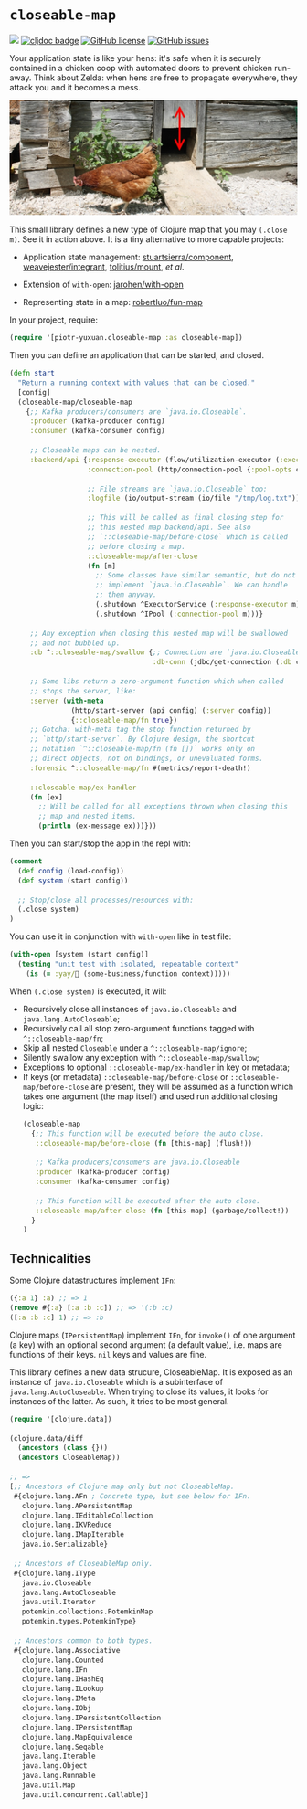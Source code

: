 # `closeable-map`

[![](https://img.shields.io/clojars/v/piotr-yuxuan/closeable-map.svg)](https://clojars.org/piotr-yuxuan/closeable-map)
[![cljdoc badge](https://cljdoc.org/badge/piotr-yuxuan/closeable-map)](https://cljdoc.org/d/piotr-yuxuan/closeable-map/CURRENT)
[![GitHub license](https://img.shields.io/github/license/piotr-yuxuan/closeable-map)](https://github.com/piotr-yuxuan/closeable-map/blob/main/LICENSE)
[![GitHub issues](https://img.shields.io/github/issues/piotr-yuxuan/closeable-map)](https://github.com/piotr-yuxuan/closeable-map/issues)

Your application state is like your hens: it's safe when it is
securely contained in a chicken coop with automated doors to prevent
chicken run-away. Think about Zelda: when hens are free to propagate
everywhere, they attack you and it becomes a mess.

![](./doc/automatische-huehnerklappe.jpg)

This small library defines a new type of Clojure map that you may
`(.close m)`. See it in action above. It is a tiny alternative to more
capable projects:

- Application state management:
  [stuartsierra/component](https://github.com/stuartsierra/component),
  [weavejester/integrant](weavejester/integrant),
  [tolitius/mount](https://github.com/tolitius/mount), _et al_.

- Extension of `with-open`:
  [jarohen/with-open](https://github.com/jarohen/with-open)

- Representing state in a map:
  [robertluo/fun-map](https://github.com/robertluo/fun-map)

In your project, require:

``` clojure
(require '[piotr-yuxuan.closeable-map :as closeable-map])
```

Then you can define an application that can be started, and closed.

``` clojure
(defn start
  "Return a running context with values that can be closed."
  [config]
  (closeable-map/closeable-map
    {;; Kafka producers/consumers are `java.io.Closeable`.
     :producer (kafka-producer config)
     :consumer (kafka-consumer config)

     ;; Closeable maps can be nested.
     :backend/api {:response-executor (flow/utilization-executor (:executor config))
                   :connection-pool (http/connection-pool {:pool-opts config})

                   ;; File streams are `java.io.Closeable` too:
                   :logfile (io/output-stream (io/file "/tmp/log.txt"))

                   ;; This will be called as final closing step for
                   ;; this nested map backend/api. See also
                   ;; `::closeable-map/before-close` which is called
                   ;; before closing a map.
                   ::closeable-map/after-close
                   (fn [m]
                     ;; Some classes have similar semantic, but do not
                     ;; implement `java.io.Closeable`. We can handle
                     ;; them anyway.
                     (.shutdown ^ExecutorService (:response-executor m))
                     (.shutdown ^IPool (:connection-pool m)))}

     ;; Any exception when closing this nested map will be swallowed
     ;; and not bubbled up.
     :db ^::closeable-map/swallow {;; Connection are `java.io.Closeable`, too:
                                   :db-conn (jdbc/get-connection (:db config))}

     ;; Some libs return a zero-argument function which when called
     ;; stops the server, like:
     :server (with-meta
               (http/start-server (api config) (:server config))
               {::closeable-map/fn true})
     ;; Gotcha: with-meta tag the stop function returned by
     ;; `http/start-server`. By Clojure design, the shortcut
     ;; notation `^::closeable-map/fn (fn [])` works only on
     ;; direct objects, not on bindings, or unevaluated forms.
     :forensic ^::closeable-map/fn #(metrics/report-death!)

     ::closeable-map/ex-handler
     (fn [ex]
       ;; Will be called for all exceptions thrown when closing this
       ;; map and nested items.
       (println (ex-message ex)))}))
```

Then you can start/stop the app in the repl with:

``` clojure
(comment
  (def config (load-config))
  (def system (start config))

  ;; Stop/close all processes/resources with:
  (.close system)
)
```

You can use it in conjunction with `with-open` like in test file:

``` clojure
(with-open [system (start config)]
  (testing "unit test with isolated, repeatable context"
    (is (= :yay/🚀 (some-business/function context)))))
```

When `(.close system)` is executed, it will:

  - Recursively close all instances of `java.io.Closeable` and `java.lang.AutoCloseable`;
  - Recursively call all stop zero-argument functions tagged with `^::closeable-map/fn`;
  - Skip all nested `Closeable` under a `^::closeable-map/ignore`;
  - Silently swallow any exception with `^::closeable-map/swallow`;
  - Exceptions to optional `::closeable-map/ex-handler` in key or
    metadata;
  - If keys (or metadata) `::closeable-map/before-close` or
    `::closeable-map/before-close` are present, they will be assumed as
    a function which takes one argument (the map itself) and used run
    additional closing logic:
    ``` clojure
    (closeable-map
      {;; This function will be executed before the auto close.
       ::closeable-map/before-close (fn [this-map] (flush!))

       ;; Kafka producers/consumers are java.io.Closeable
       :producer (kafka-producer config)
       :consumer (kafka-consumer config)

       ;; This function will be executed after the auto close.
       ::closeable-map/after-close (fn [this-map] (garbage/collect!))
      }
    )
    ```

## Technicalities

Some Clojure datastructures implement `IFn`:

``` clojure
({:a 1} :a) ;; => 1
(remove #{:a} [:a :b :c]) ;; => '(:b :c)
([:a :b :c] 1) ;; => :b
```

Clojure maps (`IPersistentMap`) implement `IFn`, for `invoke()` of one
argument (a key) with an optional second argument (a default value),
i.e. maps are functions of their keys. `nil` keys and values are fine.

This library defines a new data strucure, CloseableMap. It is exposed
as an instance of `java.io.Closeable` which is a subinterface of
`java.lang.AutoCloseable`. When trying to close its values, it looks
for instances of the latter. As such, it tries to be most general.

``` clojure
(require '[clojure.data])

(clojure.data/diff
  (ancestors (class {}))
  (ancestors CloseableMap))

;; =>
[;; Ancestors of Clojure map only but not CloseableMap.
 #{clojure.lang.AFn ; Concrete type, but see below for IFn.
   clojure.lang.APersistentMap
   clojure.lang.IEditableCollection
   clojure.lang.IKVReduce
   clojure.lang.IMapIterable
   java.io.Serializable}

 ;; Ancestors of CloseableMap only.
 #{clojure.lang.IType
   java.io.Closeable
   java.lang.AutoCloseable
   java.util.Iterator
   potemkin.collections.PotemkinMap
   potemkin.types.PotemkinType}

 ;; Ancestors common to both types.
 #{clojure.lang.Associative
   clojure.lang.Counted
   clojure.lang.IFn
   clojure.lang.IHashEq
   clojure.lang.ILookup
   clojure.lang.IMeta
   clojure.lang.IObj
   clojure.lang.IPersistentCollection
   clojure.lang.IPersistentMap
   clojure.lang.MapEquivalence
   clojure.lang.Seqable
   java.lang.Iterable
   java.lang.Object
   java.lang.Runnable
   java.util.Map
   java.util.concurrent.Callable}]
```
